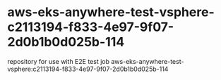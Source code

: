 # aws-eks-anywhere-test-vsphere-c2113194-f833-4e97-9f07-2d0b1b0d025b-114
repository for use with E2E test job aws-eks-anywhere-test-vsphere:c2113194-f833-4e97-9f07-2d0b1b0d025b-114
